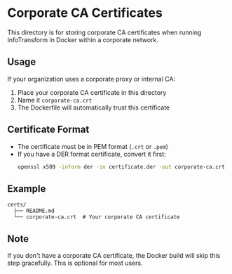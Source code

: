 # Corporate CA Certificates

This directory is for storing corporate CA certificates when running InfoTransform in Docker within a corporate network.

## Usage

If your organization uses a corporate proxy or internal CA:

1. Place your corporate CA certificate in this directory
2. Name it `corporate-ca.crt`
3. The Dockerfile will automatically trust this certificate

## Certificate Format

- The certificate must be in PEM format (`.crt` or `.pem`)
- If you have a DER format certificate, convert it first:
  ```bash
  openssl x509 -inform der -in certificate.der -out corporate-ca.crt
  ```

## Example

```
certs/
  ├── README.md
  └── corporate-ca.crt  # Your corporate CA certificate
```

## Note

If you don't have a corporate CA certificate, the Docker build will skip this step gracefully. This is optional for most users.

